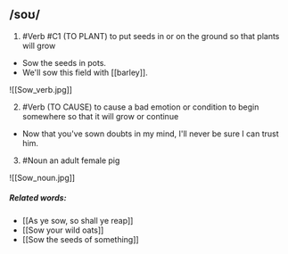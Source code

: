 ## /soʊ/
1. #Verb
#C1 
(TO PLANT)
to put seeds in or on the ground so that plants will grow

- Sow the seeds in pots.
- We'll sow this field with [[barley]].

![[Sow_verb.jpg]]

2. #Verb
(TO CAUSE)
to cause a bad emotion or condition to begin somewhere so that it will grow or continue

- Now that you've sown doubts in my mind, I'll never be sure I can trust him.

3. #Noun 
an adult female pig

![[Sow_noun.jpg]]


##### Related words:
- [[As ye sow, so shall ye reap]]
- [[Sow your wild oats]]
- [[Sow the seeds of something]]